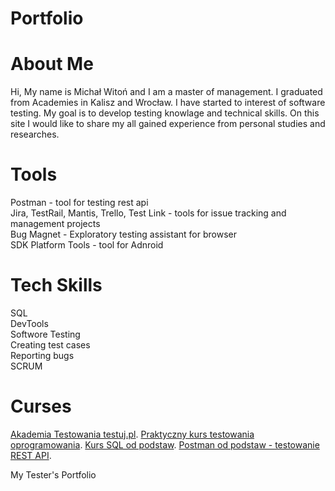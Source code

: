 # Portfolio

# About Me

Hi, My name is Michał Witoń and I am a master of management. I graduated from Academies in Kalisz and Wrocław. I have started to interest of software testing. My goal is to develop testing knowlage and technical skills. On this site I would like to share my all gained experience from personal studies and researches.

# Tools

<p>Postman - tool for testing rest api</br>
Jira, TestRail, Mantis, Trello, Test Link - tools for issue tracking and management projects</br>
Bug Magnet - Exploratory testing assistant for browser</br>
SDK Platform Tools - tool for Adnroid</br></p>

# Tech Skills

<p>SQL</br>
DevTools</br>
Softwore Testing</br>
Creating test cases</br>
Reporting bugs</br>
SCRUM</br></p>

# Curses

[Akademia Testowania testuj.pl](https://testuj.pl/).
[Praktyczny kurs testowania oprogramowania](https://www.udemy.com/course/praktyczny-kurs-testowania-oprogramowania/).
[Kurs SQL od podstaw](https://www.udemy.com/course/praktyczny-kurs-testowania-oprogramowania/).
[Postman od podstaw - testowanie REST API](https://www.udemy.com/course/postman-od-podstaw-testowanie-rest-api/).

My Tester's Portfolio
